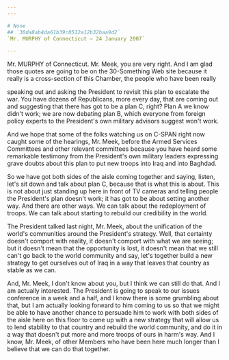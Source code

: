 ```yaml
---
---

# None
## `30da8ab4da61b39c0512a12b32baa9d2`
`Mr. MURPHY of Connecticut — 24 January 2007`

---
```



Mr. MURPHY of Connecticut. Mr. Meek, you are very right. And I am 
glad those quotes are going to be on the 30-Something Web site because 
it really is a cross-section of this Chamber, the people who have been 
really


speaking out and asking the President to revisit this plan to escalate 
the war. You have dozens of Republicans, more every day, that are 
coming out and suggesting that there has got to be a plan C, right? 
Plan A we know didn't work; we are now debating plan B, which everyone 
from foreign policy experts to the President's own military advisors 
suggest won't work.

And we hope that some of the folks watching us on C-SPAN right now 
caught some of the hearings, Mr. Meek, before the Armed Services 
Committees and other relevant committees because you have heard some 
remarkable testimony from the President's own military leaders 
expressing grave doubts about this plan to put new troops into Iraq and 
into Baghdad.

So we have got both sides of the aisle coming together and saying, 
listen, let's sit down and talk about plan C, because that is what this 
is about. This is not about just standing up here in front of TV 
cameras and telling people the President's plan doesn't work; it has 
got to be about setting another way. And there are other ways. We can 
talk about the redeployment of troops. We can talk about starting to 
rebuild our credibility in the world.

The President talked last night, Mr. Meek, about the unification of 
the world's communities around the President's strategy. Well, that 
certainty doesn't comport with reality, it doesn't comport with what we 
are seeing; but it doesn't mean that the opportunity is lost, it 
doesn't mean that we still can't go back to the world community and 
say, let's together build a new strategy to get ourselves out of Iraq 
in a way that leaves that country as stable as we can.

And, Mr. Meek, I don't know about you, but I think we can still do 
that. And I am actually interested. The President is going to speak to 
our issues conference in a week and a half, and I know there is some 
grumbling about that, but I am actually looking forward to him coming 
to us so that we might be able to have another chance to persuade him 
to work with both sides of the aisle here on this floor to come up with 
a new strategy that will allow us to lend stability to that country and 
rebuild the world community, and do it in a way that doesn't put more 
and more troops of ours in harm's way. And I know, Mr. Meek, of other 
Members who have been here much longer than I believe that we can do 
that together.